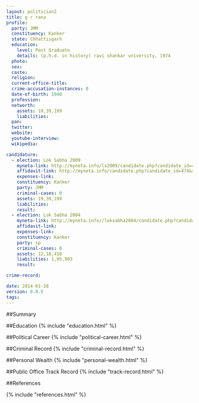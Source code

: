 ```yaml
---
layout: politician2
title: g r rana
profile: 
  party: JMM
  constituency: Kanker
  state: Chhattisgarh
  education: 
    level: Post Graduate
    details: (p.h.d. in history) ravi shankar university, 1974
  photo: 
  sex: 
  caste: 
  religion: 
  current-office-title: 
  crime-accusation-instances: 0
  date-of-birth: 1948
  profession: 
  networth: 
    assets: 19,39,199
    liabilities: 
  pan: 
  twitter: 
  website: 
  youtube-interview: 
  wikipedia: 

candidature: 
  - election: Lok Sabha 2009
    myneta-link: http://myneta.info/ls2009/candidate.php?candidate_id=474
    affidavit-link: http://myneta.info/candidate.php?candidate_id=474&scan=original
    expenses-link: 
    constituency: Kanker 
    party: JMM
    criminal-cases: 0
    assets: 19,39,199
    liabilities: 
    result:  
  - election: Lok Sabha 2004
    myneta-link: http://myneta.info//loksabha2004/candidate.php?candidate_id=944
    affidavit-link: 
    expenses-link: 
    constituency: Kanker 
    party: sp
    criminal-cases: 0
    assets: 12,18,410
    liabilities: 1,95,903
    result:  

crime-record: 

date: 2014-01-28
version: 0.0.5
tags: 
---
```

##Summary


##Education
{% include "education.html" %}


##Political Career
{% include "political-career.html" %}


##Criminal Record
{% include "criminal-record.html" %}


##Personal Wealth
{% include "personal-wealth.html" %}


##Public Office Track Record
{% include "track-record.html" %}


##References


{% include "references.html" %}
